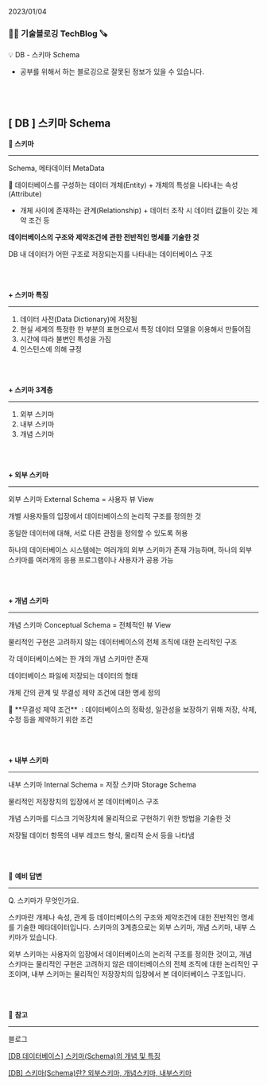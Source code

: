 2023/01/04

### 🧑‍💻 **기술블로깅 TechBlog** 🪚

<aside>
💡 DB - 스키마 Schema

</aside>

* 공부를 위해서 하는 블로깅으로 잘못된 정보가 있을 수 있습니다.

<br><br>

## [ DB ] 스키마 Schema

**🔩 스키마**

---

Schema, 메타데이터 MetaData 

<aside>
📓 데이터베이스를 구성하는 데이터 개체(Entity) + 개체의 특성을 나타내는 속성(Attribute)

+ 개체 사이에 존재하는 관계(Relationship) + 데이터 조작 시 데이터 값들이 갖는 제약 조건 등

</aside>

**데이터베이스의 구조와 제약조건에 관한 전반적인 명세를 기술한 것**

DB 내 데이터가 어떤 구조로 저장되는지를 나타내는 데이터베이스 구조

<br><br>

**+ 스키마 특징**

---

1. 데이터 사전(Data Dictionary)에 저장됨
2. 현실 세계의 특정한 한 부분의 표현으로서 특정 데이터 모델을 이용해서 만들어짐
3. 시간에 따라 불변인 특성을 가짐
4. 인스턴스에 의해 규정

<br><br>

**+ 스키마 3계층**

---

1. 외부 스키마
2. 내부 스키마
3. 개념 스키마

<br><br>

**+ 외부 스키마**

---

외부 스키마 External Schema = 사용자 뷰 View

개별 사용자들의 입장에서 데이터베이스의 논리적 구조를 정의한 것

동일한 데이터에 대해, 서로 다른 관점을 정의할 수 있도록 허용

하나의 데이터베이스 시스템에는 여러개의 외부 스키마가 존재 가능하며, 하나의 외부 스키마를 여러개의 응용 프로그램이나 사용자가 공용 가능

<br><br>

**+ 개념 스키마**

---

개념 스키마 Conceptual Schema = 전체적인 뷰 View

물리적인 구현은 고려하지 않는 데이터베이스의 전체 조직에 대한 논리적인 구조

각 데이터베이스에는 한 개의 개념 스키마만 존재

데이터베이스 파일에 저장되는 데이터의 형태

개체 간의 관계 및 무결성 제약 조건에 대한 명세 정의

<aside>
📓 **무결성 제약 조건**
 : 데이터베이스의 정확성, 일관성을 보장하기 위해 저장, 삭제, 수정 등을 제약하기 위한 조건

</aside>

<br><br>

**+ 내부 스키마**

---

내부 스키마 Internal Schema = 저장 스키마 Storage Schema

물리적인 저장장치의 입장에서 본 데이터베이스 구조

개념 스키마를 디스크 기억장치에 물리적으로 구현하기 위한 방법을 기술한 것

저장될 데이터 항목의 내부 레코드 형식, 물리적 순서 등을 나타냄

<br><br>

🔩 **예비 답변**

---

Q. 스키마가 무엇인가요.

스키마란 개체나 속성, 관계 등 데이터베이스의 구조와 제약조건에 대한 전반적인 명세를 기술한 메타데이터입니다. 스키마의 3계층으로는 외부 스키마, 개념 스키마, 내부 스키마가 있습니다.

외부 스키마는 사용자의 입장에서 데이터베이스의 논리적 구조를 정의한 것이고, 개념 스키마는 물리적인 구현은 고려하지 않은 데이터베이스의 전체 조직에 대한 논리적인 구조이며, 내부 스키마는 물리적인 저장장치의 입장에서 본 데이터베이스 구조입니다.

<br><br>

🔩 **참고**

---

블로그

[[DB 데이터베이스] 스키마(Schema)의 개념 및 특징](https://iingang.github.io/posts/DB-schema/#%EC%99%B8%EB%B6%80-%EC%8A%A4%ED%82%A4%EB%A7%88-external-schema--%EC%82%AC%EC%9A%A9%EC%9E%90-%EB%B7%B0view)

[[DB] 스키마(Schema)란? 외부스키마, 개념스키마, 내부스키마](https://code-lab1.tistory.com/114)

<br><br>

